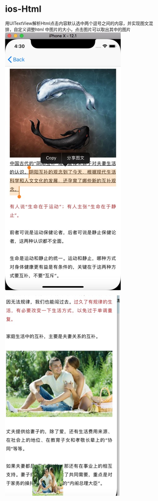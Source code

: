 # ios-Html
用UITextView解析Html点击内容默认选中两个逗号之间的内容，并实现图文混排，自定义调整html 中图片的大小，点击图片可以取出其中的图片
![效果图](https://github.com/1546461417/ios-Html/blob/master/效果图.jpg)

![点击解析出路的图片，可以得到对应的图片](https://github.com/1546461417/ios-Html/blob/master/取出链接中的图片.jpg)
